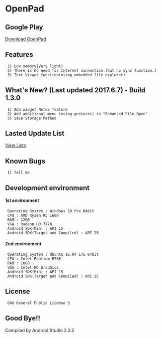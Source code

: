 # OpenPad
## Google Play
[Download OpenPad](https://play.google.com/store/apps/details?id=com.eskeptor.openTextViewer)
## Features
```
 1) Low memory(Very light)
 2) There is no need for Internet connection.(but no sync function.)
 3) Text Viewer function(using embedded file explorer)
```
## What's New? (Last updated 2017.6.7) - Build 1.3.0
```
 1) Add widget Notes feature
 2) Add additional menu (using gestures) in "Enhanced File Open"
 3) Save Storage Method
```
## Lasted Update List
[View Lists](./UPDATE.md)
## Known Bugs
```
 1) Tell me
```
## Development environment
#### 1st environment
```
 Operating System : Windows 10 Pro 64bit
 CPU : AMD Ryzen R5 1600
 RAM : 12GB
 VGA : Radeon HD 7770
 Android SDK(Min) : API 15
 Android SDK(Target and Compiled) : API 25
```
#### 2nd environment
```
 Operating System : Ubuntu 16.04 LTS 64bit
 CPU : Intel Pentium B980
 RAM : 16GB
 VGA : Intel HD Graphics
 Android SDK(Min) : API 15
 Android SDK(Target and Compiled) : API 25
```
## License
```
 GNU General Public License 3
```
## Good Bye!!
Compiled by Android Studio 2.3.2
